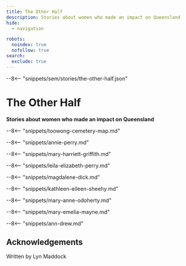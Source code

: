 ```yaml
---
title: The Other Half
description: Stories about women who made an impact on Queensland
hide:
  - navigation

robots: 
  noindex: true
  nofollow: true
search:
  exclude: true
---
```


--8<-- "snippets/sem/stories/the-other-half.json"

# The Other Half 

**Stories about women who made an impact on Queensland**

--8<-- "snippets/toowong-cemetery-map.md"

--8<-- "snippets/annie-perry.md"

--8<-- "snippets/mary-harriett-griffith.md"

--8<-- "snippets/leila-elizabeth-perry.md"

--8<-- "snippets/magdalene-dick.md"

--8<-- "snippets/kathleen-eileen-sheehy.md"

--8<-- "snippets/mary-anne-odoherty.md"

--8<-- "snippets/mary-emelia-mayne.md"

--8<-- "snippets/ann-drew.md"

## Acknowledgements

Written by Lyn Maddock
